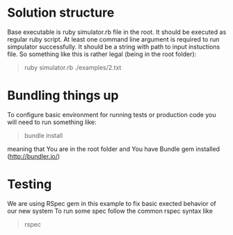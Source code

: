 # Solution structure

Base executable is ruby simulator.rb file in the root.
It should be executed as regular ruby script. At least one command line argument is required to run simpulator successfully. It should be a string with path to input instuctions file.
So something like this is rather legal (being in the root folder):

> ruby simulator.rb ./examples/2.txt

# Bundling things up

To configure basic environment for running tests or production code you will need to run something like:

> bundle install

meaning that You are in the root folder and You have Bundle gem installed (http://bundler.io/)


# Testing

We are using RSpec gem in this example to fix basic exected behavior of our new system
To run some spec follow the common rspec syntax like

> rspec
